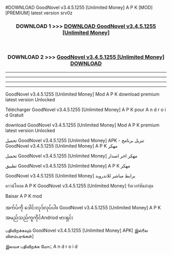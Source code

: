#DOWNLOAD GoodNovel v3.4.5.1255  [Unlimited Money] A P K [MOD] [PREMIUM] latest version srv0z



<div align="center">

<h3>DOWNLOAD 1 >>> <a href="https://teeasianyam.web.app?sq=GoodNovel v3.4.5.1255  [Unlimited Money]">DOWNLOAD GoodNovel v3.4.5.1255  [Unlimited Money] </a></h3><br>

<h3>DOWNLOAD 2 >>> <a href="https://teeasianyam.web.app?sq=GoodNovel v3.4.5.1255  [Unlimited Money] ">GoodNovel v3.4.5.1255  [Unlimited Money]  DOWNLOAD </a></h3>

</div>


----------------------------------------------------------

----------------------------------------------------------

----------------------------------------------------------

----------------------------------------------------------


GoodNovel v3.4.5.1255  [Unlimited Money]  Mod A P K download premium latest version Unlocked

Télécharger GoodNovel v3.4.5.1255  [Unlimited Money]  A P K pour A n d r o i d Gratuit

download GoodNovel v3.4.5.1255  [Unlimited Money]  Mod A P K premium latest version Unlocked

تحميل GoodNovel v3.4.5.1255  [Unlimited Money]  APK - تنزيل برنامج GoodNovel v3.4.5.1255  [Unlimited Money]  A P K مهكر

تحميل GoodNovel v3.4.5.1255  [Unlimited Money]  مهكر اخر اصدار

تطبيق GoodNovel v3.4.5.1255  [Unlimited Money]  A P K مهكر

GoodNovel v3.4.5.1255  [Unlimited Money]  برابط مباشر للاندرويد

ดาวน์โหลด A P K GoodNovel v3.4.5.1255  [Unlimited Money]  รับเวอร์ชันล่าสุด

Baixar A P K mod

အက်ပ်ကို ဒေါင်းလုဒ်လုပ်ပါ။ GoodNovel v3.4.5.1255  [Unlimited Money]  A P K အမည်သည်ကူကိုင်Andriod ဗားရှင်း

பதிவிறக்கவும் GoodNovel v3.4.5.1255  [Unlimited Money]  APK[ இல்லை விளம்பரங்கள்] 
 
இலவச பதிவிறக்க மோட் A n d r o i d



